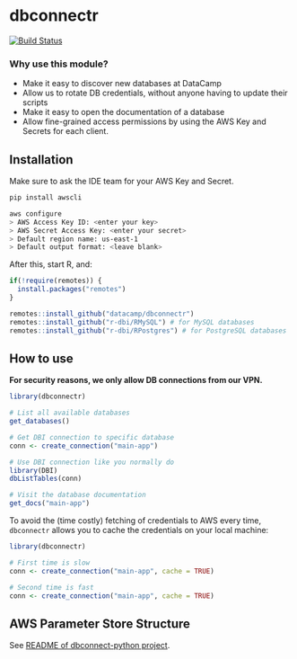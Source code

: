 # dbconnectr

[![Build Status](https://api.travis-ci.org/datacamp/dbconnectr.svg?branch=master)](https://travis-ci.org/datacamp/dbconnectr)

### Why use this module?

- Make it easy to discover new databases at DataCamp
- Allow us to rotate DB credentials, without anyone having to update their scripts
- Make it easy to open the documentation of a database
- Allow fine-grained access permissions by using the AWS Key and Secrets for each client.

## Installation

Make sure to ask the IDE team for your AWS Key and Secret.

```bash
pip install awscli

aws configure
> AWS Access Key ID: <enter your key>
> AWS Secret Access Key: <enter your secret>
> Default region name: us-east-1
> Default output format: <leave blank>
```

After this, start R, and:

```R
if(!require(remotes)) {
  install.packages("remotes")
}

remotes::install_github("datacamp/dbconnectr")
remotes::install_github("r-dbi/RMySQL") # for MySQL databases
remotes::install_github("r-dbi/RPostgres") # for PostgreSQL databases
```

## How to use

**For security reasons, we only allow DB connections from our VPN.**

```R
library(dbconnectr)

# List all available databases
get_databases()

# Get DBI connection to specific database
conn <- create_connection("main-app")

# Use DBI connection like you normally do
library(DBI)
dbListTables(conn)

# Visit the database documentation
get_docs("main-app")
```

To avoid the (time costly) fetching of credentials to AWS every time, `dbconnectr` allows you to cache the credentials on your local machine:

```R
library(dbconnectr)

# First time is slow
conn <- create_connection("main-app", cache = TRUE)

# Second time is fast
conn <- create_connection("main-app", cache = TRUE)
```

## AWS Parameter Store Structure

See [README of dbconnect-python project](https://github.com/datacamp/dbconnect-python#aws-parameter-store-structure).

